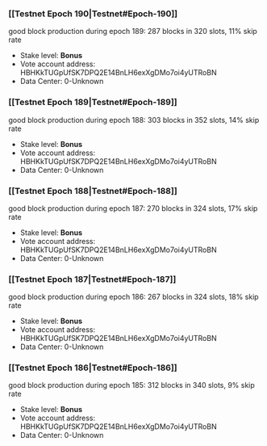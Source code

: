 ### [[Testnet Epoch 190|Testnet#Epoch-190]]
good block production during epoch 189: 287 blocks in 320 slots, 11% skip rate
* Stake level: **Bonus** 
* Vote account address: HBHKkTUGpUfSK7DPQ2E14BnLH6exXgDMo7oi4yUTRoBN
* Data Center: 0-Unknown
### [[Testnet Epoch 189|Testnet#Epoch-189]]
good block production during epoch 188: 303 blocks in 352 slots, 14% skip rate
* Stake level: **Bonus** 
* Vote account address: HBHKkTUGpUfSK7DPQ2E14BnLH6exXgDMo7oi4yUTRoBN
* Data Center: 0-Unknown
### [[Testnet Epoch 188|Testnet#Epoch-188]]
good block production during epoch 187: 270 blocks in 324 slots, 17% skip rate
* Stake level: **Bonus** 
* Vote account address: HBHKkTUGpUfSK7DPQ2E14BnLH6exXgDMo7oi4yUTRoBN
* Data Center: 0-Unknown
### [[Testnet Epoch 187|Testnet#Epoch-187]]
good block production during epoch 186: 267 blocks in 324 slots, 18% skip rate
* Stake level: **Bonus** 
* Vote account address: HBHKkTUGpUfSK7DPQ2E14BnLH6exXgDMo7oi4yUTRoBN
* Data Center: 0-Unknown
### [[Testnet Epoch 186|Testnet#Epoch-186]]
good block production during epoch 185: 312 blocks in 340 slots, 9% skip rate
* Stake level: **Bonus** 
* Vote account address: HBHKkTUGpUfSK7DPQ2E14BnLH6exXgDMo7oi4yUTRoBN
* Data Center: 0-Unknown
